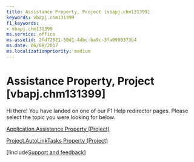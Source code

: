 ```yaml
---
title: Assistance Property, Project [vbapj.chm131399]
keywords: vbapj.chm131399
f1_keywords:
- vbapj.chm131399
ms.service: office
ms.assetid: 2fd72821-50d1-4dbc-ba9c-3fa0990373b4
ms.date: 06/08/2017
ms.localizationpriority: medium
---
```



# Assistance Property, Project [vbapj.chm131399]

Hi there! You have landed on one of our F1 Help redirector pages. Please select the topic you were looking for below.

[Application.Assistance Property (Project)](https://msdn.microsoft.com/library/f53bf107-9fd1-78f9-f8db-0b8c2acc5f72%28Office.15%29.aspx)

[Project.AutoLinkTasks Property (Project)](https://msdn.microsoft.com/library/300aed81-3404-4e46-6e01-78214b9507eb%28Office.15%29.aspx)

[!include[Support and feedback](~/includes/feedback-boilerplate.md)]